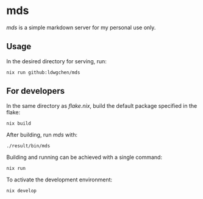 # mds

*mds* is a simple markdown server for my personal use only.

## Usage

In the desired directory for serving, run:
```shell
nix run github:ldwgchen/mds
```

## For developers

In the same directory as *flake.nix*, build the default package specified in the flake:
```shell
nix build
```

After building, run *mds* with:
```shell
./result/bin/mds
```

Building and running can be achieved with a single command:
```shell
nix run
```

To activate the development environment:
```
nix develop
```
